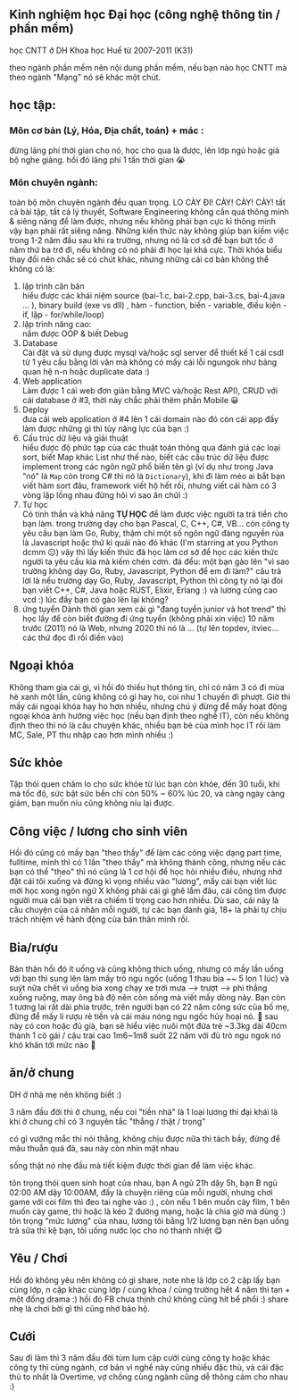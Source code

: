 ## Kinh nghiệm học Đại học (công nghệ thông tin / phần mềm)

học CNTT ở DH Khoa học Huế từ 2007-2011 (K31) 

theo ngành phần mềm nên nội dung phần mềm, nếu bạn nào học CNTT mà theo ngành "Mạng" nó sẽ khác một chút. 

## học tập: 

### Môn cơ bản (Lý, Hóa, Địa chất, toán) + mác : 

đừng lãng phí thời gian cho nó, học cho qua là được, lên lớp ngủ hoặc giả bộ nghe giảng. 
hồi đó lãng phí 1 tấn thời gian 😭

### Môn chuyên ngành: 

toàn bộ môn chuyên ngành đều quan trọng. LO CÀY ĐI! CÀY! CÀY! CÀY! tất cả bài tập, tất cả lý thuyết, Software Engineering không cần quá thông minh & siêng năng để làm được, nhưng nếu không phải bạn cực kì thông minh vậy bạn phải rất siêng năng. Những kiến thức này không giúp bạn kiếm việc trong 1-2 năm đầu sau khi ra trường, nhưng nó là cơ sở để bạn bứt tốc ở năm thứ ba trở đi, nếu không có nó phải đi học lại khá cực. 
Thời khóa biểu thay đổi nên chắc sẽ có chút khác, nhưng những cái cơ bản không thể không có là: 

1. lập trình căn bản  
  hiểu được các khái niệm source (bai-1.c, bai-2.cpp, bai-3.cs, bai-4.java ... ), binary build (exe vs dll) , hàm - function, biến - variable, điều kiện - if, lặp - for/while/loop) 
2. lập trình nâng cao:  
    nắm được OOP & biết Debug 
3. Database  
   Cài đặt và sử dụng được mysql và/hoặc sql server để thiết kế 1 cái csdl từ 1 yêu cầu bằng lời văn mà không có mấy cái lỗi ngungok như bảng quan hệ n-n hoặc duplicate data :) 
4. Web application  
  Làm được 1 cái web đơn giản bằng MVC và/hoặc Rest API), CRUD với cái database ở #3, thời này chắc phải thêm phần Mobile 😀
5. Deploy  
  đưa cái web application ở #4 lên 1 cái domain nào đó
  còn cái app đấy làm được những gì thì tùy năng lực của bạn :) 
6. Cấu trúc dữ liệu và giải thuật  
  hiểu được độ phức tạp của các thuật toán thông qua đánh giá các loại sort, biết Map khác List như thế nào, biết các cấu trúc dữ liệu được implement trong các ngôn ngữ phổ biến tên gì (ví dụ như trong Java "nó" là `Map` còn trong C# thì nó là `Dictionary`), khi đi làm méo ai bắt bạn viết hàm sort đâu, framework viết hộ hết rồi, nhưng viết cái hàm có 3 vòng lặp lồng nhau đừng hỏi vì sao ăn chửi :) 
7. Tự học  
  Có tinh thần và khả năng **TỰ HỌC** để làm được việc người ta trả tiền cho bạn làm.
  trong trường dạy cho bạn Pascal, C, C++, C#, VB... 
  còn công ty yêu cầu bạn làm Go, Ruby, thậm chí một số ngôn ngữ đáng nguyền rủa là Javascript hoặc thứ kì quái nào đó khác (I'm starring at you Python dcmm 😑) 
  vậy thì lấy kiến thức đã học làm cơ sở để học các kiến thức người ta yêu cầu kia mà kiếm chén cơm. 
  đá đểu: một bạn gào lên "vì sao trường không dạy Go, Ruby, Javascript, Python để em đi làm?"
  câu trả lời là nếu trường dạy Go, Ruby, Javascript, Python thì công ty nó lại đòi bạn viết C++, C#, Java hoặc RUST, Elixir, Erlang :) và lương cũng cao vcd :) lúc đấy bạn có gào lên lại không? 
8. ứng tuyển 
  Dành thời gian xem cái gì "đang tuyển junior và hot trend" thì học lấy để còn biết đường đi ứng tuyển (không phải xin việc) 
  10 năm trước (2011) nó là Web, nhưng 2020 thì nó là ... (tự lên topdev, itviec... các thứ đọc đi rồi điền vào)
  
## Ngoại khóa

Không tham gia cái gì, vì hồi đó thiếu hụt thông tin, chỉ có năm 3 có đi mùa hè xanh một lần, cũng không có gì hay ho, coi như 1 chuyến đi phượt. 
Giờ thì mấy cái ngoại khóa hay ho hơn nhiều, nhưng chú ý đừng để mấy hoạt động ngoại khóa ảnh hưởng việc học (nếu bạn định theo nghề IT), còn nếu không định theo thì nó là câu chuyện khác, nhiều bạn bè của mình học IT rồi làm MC, Sale, PT thu nhập cao hơn mình nhiều :) 

## Sức khỏe

Tập thói quen chăm lo cho sức khỏe từ lúc bạn còn khỏe, đến 30 tuổi, khi mà tốc độ, sức bật sức bền chỉ còn 50% ~ 60% lúc 20, và càng ngày càng giảm, bạn muốn níu cũng không níu lại được. 

## Công việc / lương cho sinh viên 

Hồi đó cũng có mấy bạn "theo thầy" để làm các công việc dạng part time, fulltime, mình thì có 1 lần "theo thầy" mà không thành công, nhưng nếu các bạn có thể "theo" thì nó cũng là 1 cơ hội để học hỏi nhiều điều, nhưng nhớ đặt cái tôi xuống và đừng kì vọng nhiều vào "lương", mấy cái bạn viết lúc mới học xong ngôn ngữ X không phải cái gì ghê lắm đâu, cái công tìm được người mua cái bạn viết ra chiếm tỉ trọng cao hơn nhiều. Dù sao, cái này là câu chuyện của cá nhân mỗi người, tự các bạn đánh giá, 18+ là phải tự chịu trách nhiệm về hành động của bản thân mình rồi. 

## Bia/rượu 

Bản thân hồi đó ít uống và cũng không thích uống, nhưng có mấy lần uống với bạn thì sung lên làm mấy trò ngu ngốc (uống 1 thau bia ~~ 5 lon 1 lúc) và suýt nữa chết vì uống bia xong chạy xe trời mưa --> trượt --> phi thẳng xuống ruộng, may ông bà độ nên còn sống mà viết mấy dòng này. 
Bạn còn 1 tương lai rất dài phía trước, trên người bạn có 22 năm công sức của bố mẹ, đừng để mấy li rượu rẻ tiền và cái máu nóng ngu ngốc hủy hoại nó. 🥰 sau này có con hoặc đủ già, bạn sẽ hiểu việc nuôi một đứa trẻ ~3.3kg dài 40cm thành 1 cô gái / cậu trai cao 1m6~1m8 suốt 22 năm với đủ trò ngu ngok nó khó khăn tới mức nào 🥰 

## ăn/ở chung 

DH ở nhà mẹ nên không biết :) 

3 năm đầu đời thì ở chung, nếu coi "tiền nhà" là 1 loại lương thì đại khái là khi ở chung chỉ có 3 nguyên tắc "thẳng / thật / trọng"

có gì vướng mắc thì nói thẳng, không chịu được nữa thì tách bầy, đừng để mâu thuẫn quá đà, sau này còn nhìn mặt nhau

sống thật nó nhẹ đầu mà tiết kiệm được thời gian để làm việc khác.

tôn trọng thói quen sinh hoạt của nhau, bạn A ngủ 21h dậy 5h, bạn B ngủ 02:00 AM  dậy 10:00AM, đấy là chuyện riêng của mỗi người, nhưng chơi game với coi film thì đeo tai nghe vào :) , còn nếu 1 bên muốn cày film, 1 bên muốn cày game, thì hoặc là kéo 2 đường mạng, hoặc là chia giờ mà dùng :) tôn trọng "mức lương" của nhau, lương tôi bằng 1/2 lương bạn nên bạn uống trà sữa thì kệ bạn, tôi uống nước lọc cho nó thanh nhiệt 😋

## Yêu / Chơi 

Hồi đó không yêu nên không có gì share, note nhẹ là lớp có 2 cặp lấy bạn cùng lớp, n cặp khác cùng lớp / cùng khoa / cùng trường hết 4 năm thì tan + một đống drama :) hồi đó FB chưa thịnh chứ không cũng hít bể phổi :) share nhẹ là chơi bời gì thì cũng nhớ bảo hộ. 

## Cưới 

Sau đi làm thì 3 năm đầu đời tùm lum cặp cưới cùng công ty hoặc khác công ty thì cùng ngành, cơ bản vì nghề này cũng nhiều đặc thù, và cái đặc thù to nhất là Overtime, vợ chồng cùng ngành cũng dễ thông cảm cho nhau :) 
